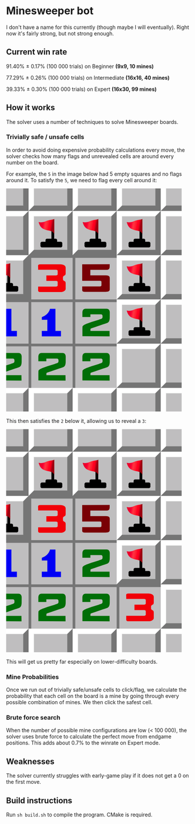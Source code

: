 # Minesweeper bot

I don't have a name for this currently (though maybe I will eventually). Right now it's fairly strong, but not strong enough.

## Current win rate

91.40% &plusmn; 0.17% (100 000 trials) on Beginner **(9x9, 10 mines)**

77.29% &plusmn; 0.26% (100 000 trials) on Intermediate **(16x16, 40 mines)**

39.33% &plusmn; 0.30% (100 000 trials) on Expert **(16x30, 99 mines)**

## How it works

The solver uses a number of techniques to solve Minesweeper boards.

### Trivially safe / unsafe cells

In order to avoid doing expensive probability calculations every move, the solver checks how many flags and unrevealed cells are around every number on the board.

For example, the `5` in the image below had 5 empty squares and no flags around it. To satisfy the `5`, we need to flag every cell around it:

![All Mines](https://github.com/ArolaunTech/minesweeperbot/blob/main/imgs/5-flagged.png)

This then satisfies the `2` below it, allowing us to reveal a `3`:

![Satisfied](https://github.com/ArolaunTech/minesweeperbot/blob/main/imgs/2-rev.png)

This will get us pretty far especially on lower-difficulty boards.

### Mine Probabilities

Once we run out of trivially safe/unsafe cells to click/flag, we calculate the probability that each cell on the board is a mine by going through every possible combination of mines. We then click the safest cell.

### Brute force search

When the number of possible mine configurations are low (< 100 000), the solver uses brute force to calculate the perfect move from endgame positions. This adds about 0.7% to the winrate on Expert mode.

## Weaknesses

The solver currently struggles with early-game play if it does not get a 0 on the first move.

## Build instructions

Run `sh build.sh` to compile the program. CMake is required.